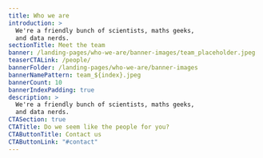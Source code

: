 ```yaml
---
title: Who we are
introduction: >
  We're a friendly bunch of scientists, maths geeks, 
  and data nerds.  
sectionTitle: Meet the team
banner: /landing-pages/who-we-are/banner-images/team_placeholder.jpeg
teaserCTALink: /people/
bannerFolder: /landing-pages/who-we-are/banner-images
bannerNamePattern: team_${index}.jpeg
bannerCount: 10
bannerIndexPadding: true
description: >
  We're a friendly bunch of scientists, maths geeks, 
  and data nerds.
CTASection: true
CTATitle: Do we seem like the people for you?
CTAButtonTitle: Contact us
CTAButtonLink: "#contact"
---
```

